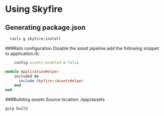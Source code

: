 # Using Skyfire


## Generating package.json
```sh
  rails g skyfire:install
```


###Rails configuration
Disable the asset pipeline add the following snippet to application.rb.
```ruby
    config.assets.enabled = false
```    

```ruby
module ApplicationHelper
    included do
      include Skyfire::AssetsHelper
    end
end
```

###Building assets
Source location: /app/assets

```sh
gulp build
```
